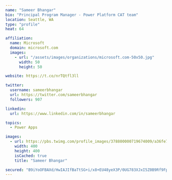 ```yaml
---
name: "Sameer Bhangar"
bio: "Principal Program Manager - Power Platform CAT team"
location: Seattle, WA
type: "profile"
heat: 64

affiliation:
  name: Microsoft
  domain: microsoft.com
  images:
    - url: "/assets/images/organizations/microsoft.com-50x50.jpg"
      width: 50
      height: 50

website: https://t.co/nrTQtfl3ll

twitter:
  username: sameerbhangar
  url: https://twitter.com/sameerbhangar
  followers: 907

linkedin:
  url: https://www.linkedin.com/in/sameerbhangar

topics:
  - Power Apps

images:
  - url: https://pbs.twimg.com/profile_images/378800000719674009/a36fe7ddfab1778b76e5793772e43798_400x400.jpeg
    width: 400
    height: 400
    isCached: true
    title: "Sameer Bhangar"

secured: "B9iYoOFBAXd/HwIAJIfBaTtSG+i/x8+EU48yeX3P/0UG783XJxI5Z0B9Rf9FpldKaJZ03GSoqFowzqT+JSppuvPdHoT29/rqgb+YUZzlulqGIkegHUdgjCkgJKYrGqnC0l2ep6HNPYn7ykSNbZuuAHZv2QgtBLSdR22+TMK3wiL/HaYfW83ZCLYRtt7eMHsfdUrxzfcVZooEAy5+YSVNq8jDrZeKe1jFbpjOcatLW8UuncbMdCqpj1FT4yeYBW7O951Puow4IzR9zxFrrf9ObtJ+E14qBMuraoexJSyEfVyTlrBo4eRQRx3l+L3H9q7LT3UP/iBjwMIK4+i4oj7BwXjD6j/RL+tDCc6lq9WknAc9iUEokINXtdv+Km24abXgC+jOIYFny8dhmaBQjaZWdg==;T7UyrbGB6z2U/QAmaotruA=="
---
```


